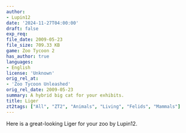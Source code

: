 ```yaml
---
author:
- Lupin12
date: '2024-11-27T04:00:00'
draft: false
exp_req:
file_date: 2009-05-23
file_size: 709.33 KB
game: Zoo Tycoon 2
has_author: true
languages:
- English
license: 'Unknown'
orig_rel_at:
- 'Zoo Tycoon Unleashed'
orig_rel_date: 2009-05-23
summary: A hybrid big cat for your exhibits.
title: Liger
zt2tags: ["All", "ZT2", "Animals", "Living", "Felids", "Mammals"]
---
```

Here is a great-looking Liger for your zoo by Lupin12.
